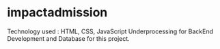 # impactadmission
Technology used : HTML, CSS, JavaScript
Underprocessing for BackEnd Development and Database for this project. 
